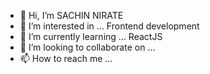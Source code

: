 - 👋 Hi, I’m SACHIN NIRATE
- 👀 I’m interested in ... Frontend development 
- 🌱 I’m currently learning ... ReactJS
- 💞️ I’m looking to collaborate on ...
- 📫 How to reach me ...

<!---
CSEcoolgamer/CSEcoolgamer is a ✨ special ✨ repository because its `README.md` (this file) appears on your GitHub profile.
You can click the Preview link to take a look at your changes.
--->
